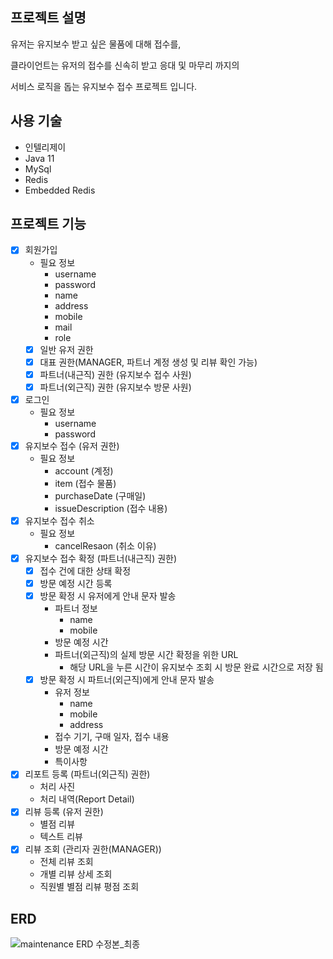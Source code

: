 ## 프로젝트 설명
유저는 유지보수 받고 싶은 물품에 대해 접수를,

클라이언트는 유저의 접수를 신속히 받고 응대 및 마무리 까지의

서비스 로직을 돕는 유지보수 접수 프로젝트 입니다.

## 사용 기술
- 인텔리제이
- Java 11
- MySql
- Redis
- Embedded Redis

## 프로젝트 기능
- [x] 회원가입
  - 필요 정보
    - username
    - password
    - name
    - address
    - mobile
    - mail
    - role
  - [x] 일반 유저 권한 
  - [x] 대표 권한(MANAGER, 파트너 계정 생성 및 리뷰 확인 가능)
  - [x] 파트너(내근직) 권한 (유지보수 접수 사원)
  - [x] 파트너(외근직) 권한 (유지보수 방문 사원)
- [x] 로그인
  - 필요 정보
    - username
    - password
- [x] 유지보수 접수 (유저 권한)
  - 필요 정보
    - account (계정)
    - item (접수 물품)
    - purchaseDate (구매일)
    - issueDescription (접수 내용)
- [x] 유지보수 접수 취소
  - 필요 정보
    - cancelResaon (취소 이유)
- [x] 유지보수 접수 확정 (파트너(내근직) 권한)
  - [x] 접수 건에 대한 상태 확정
  - [x] 방문 예정 시간 등록
  - [x] 방문 확정 시 유저에게 안내 문자 발송
    - 파트너 정보
      - name
      - mobile
    - 방문 예정 시간
    - 파트너(외근직)의 실제 방문 시간 확정을 위한 URL
      - 해당 URL을 누른 시간이 유지보수 조회 시 방문 완료 시간으로 저장 됨
  - [x] 방문 확정 시 파트너(외근직)에게 안내 문자 발송
      - 유저 정보
        - name
        - mobile
        - address
      - 접수 기기, 구매 일자, 접수 내용
      - 방문 예정 시간
      - 특이사항
- [x] 리포트 등록 (파트너(외근직) 권한)
  - 처리 사진
  - 처리 내역(Report Detail)
- [X] 리뷰 등록 (유저 권한)
  - 별점 리뷰
  - 텍스트 리뷰
- [X] 리뷰 조회 (관리자 권한(MANAGER))
  - 전체 리뷰 조회
  - 개별 리뷰 상세 조회
  - 직원별 별점 리뷰 평점 조회
## ERD
![maintenance ERD 수정본_최종](https://github.com/M-subray/maintenance/assets/144686741/6f41ea34-249e-412c-8ed9-d7f4130e6b00)

